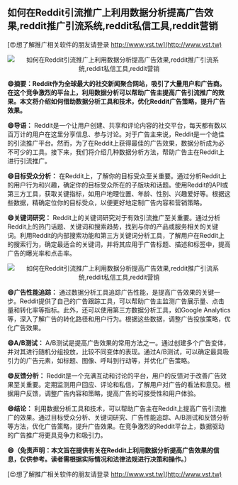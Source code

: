 ## **如何在Reddit引流推广上利用数据分析提高广告效果,reddit推广引流系统,reddit私信工具,reddit营销**

[😍想了解推广相关软件的朋友请登录 http://www.vst.tw](http://www.vst.tw)

 <center><img src="https://vst.tw/MP4/tuiguang/png/8.png" alt="如何在Reddit引流推广上利用数据分析提高广告效果,reddit推广引流系统,reddit私信工具,reddit营销"></center>

**😄摘要：Reddit作为全球最大的社交新闻聚合网站，吸引了大量用户和广告商。在这个竞争激烈的平台上，利用数据分析可以帮助广告主提高广告引流推广的效果。本文将介绍如何借助数据分析工具和技术，优化Reddit广告策略，提升广告效果。**

**😄导语：**
Reddit是一个让用户创建、共享和评论内容的社交平台，每天都有数以百万计的用户在这里分享信息、参与讨论。对于广告主来说，Reddit是一个绝佳的引流推广平台。然而，为了在Reddit上获得最佳的广告效果，数据分析成为必不可少的工具。接下来，我们将介绍几种数据分析方法，帮助广告主在Reddit上进行引流推广。

**😄目标受众分析：**
在Reddit上，了解你的目标受众至关重要。通过分析Reddit上的用户行为和兴趣，确定你的目标受众所在的子版块和话题。使用Reddit的API或第三方工具，获取关键指标，如用户地理位置、年龄、性别、兴趣爱好等。根据这些数据，精确定位你的目标受众，以便更好地定制广告内容和营销策略。

**😄关键词研究：**
Reddit上的关键词研究对于有效引流推广至关重要。通过分析Reddit上的热门话题、关键词和搜索趋势，找到与你的产品或服务相关的关键词。利用Reddit的内部搜索功能和第三方关键词分析工具，了解用户在Reddit上的搜索行为，确定最适合的关键词，并将其应用于广告标题、描述和标签中，提高广告的曝光率和点击率。

 <center><img src="https://vst.tw/MP4/tuiguang/png/0.png" alt="如何在Reddit引流推广上利用数据分析提高广告效果,reddit推广引流系统,reddit私信工具,reddit营销"></center>

**😄广告性能追踪：**
通过数据分析工具追踪广告性能，是提高广告效果的关键一步。Reddit提供了自己的广告跟踪工具，可以帮助广告主监测广告展示量、点击量和转化率等指标。此外，还可以使用第三方数据分析工具，如Google Analytics等，深入了解广告的转化路径和用户行为。根据这些数据，调整广告投放策略，优化广告效果。

**😄A/B测试：**
A/B测试是提高广告效果的常用方法之一。通过创建多个广告变体，并对其进行随机分组投放，比较不同变体的表现。通过A/B测试，可以确定最具吸引力的广告元素，如标题、图像、呼叫到行动等，并优化广告策略。

**😄反馈分析：**
Reddit是一个充满互动和讨论的平台，用户的反馈对于改善广告效果至关重要。定期监测用户回应、评论和私信，了解用户对广告的看法和意见。根据用户反馈，调整广告内容和策略，提高广告的可接受性和用户体验。

**😄结论：**
利用数据分析工具和技术，可以帮助广告主在Reddit上提高广告引流推广的效果。通过目标受众分析、关键词研究、广告性能追踪、A/B测试和反馈分析等方法，优化广告策略，提升广告效果。在竞争激烈的Reddit平台上，数据驱动的广告推广将更具竞争力和吸引力。

**😄（免责声明：本文旨在提供有关在Reddit上利用数据分析提高广告效果的信息，仅供参考。读者需根据实际情况和法律法规进行决策和操作。）**

[😍想了解推广相关软件的朋友请登录 http://www.vst.tw](http://www.vst.tw)



